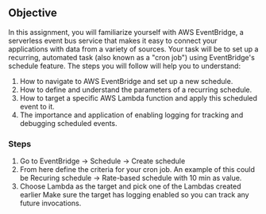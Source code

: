 ## Objective

In this assignment, you will familiarize yourself with AWS EventBridge, a serverless event bus service that makes it easy to connect your applications with data from a variety of sources. Your task will be to set up a recurring, automated task (also known as a "cron job") using EventBridge's schedule feature. The steps you will follow will help you to understand:

1. How to navigate to AWS EventBridge and set up a new schedule.
2. How to define and understand the parameters of a recurring schedule.
3. How to target a specific AWS Lambda function and apply this scheduled event to it.
4. The importance and application of enabling logging for tracking and debugging scheduled events.

### Steps
1. Go to EventBridge -> Schedule -> Create schedule
2. From here define the criteria for your cron job.
An example of this could be Recuring schedule -> Rate-based schedule with 10 min as value.
3. Choose Lambda as the target and pick one of the Lambdas created earlier
Make sure the target has logging enabled so you can track any future invocations.